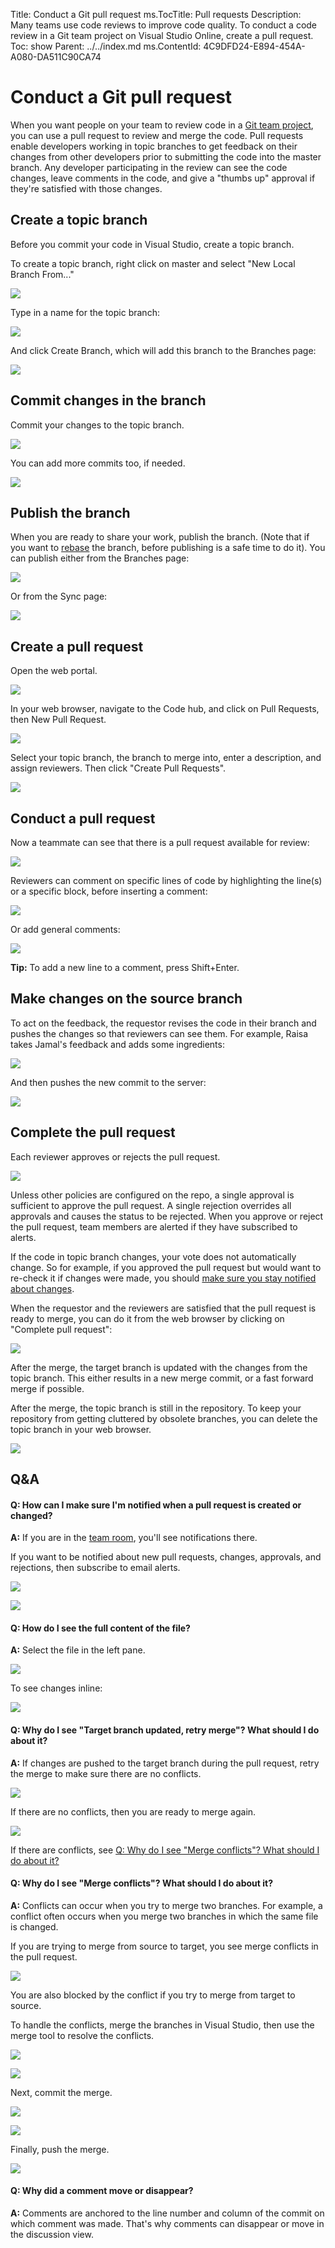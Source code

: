 Title: Conduct a Git pull request
ms.TocTitle: Pull requests
Description: Many teams use code reviews to improve code quality. To conduct a code review in a Git team project on Visual Studio Online, create a pull request.
Toc: show
Parent: ../../index.md
ms.ContentId: 4C9DFD24-E894-454A-A080-DA511C90CA74

# Conduct a Git pull request

When you want people on your team to review code in a [Git team project](http://msdn.microsoft.com/en-us/library/vstudio/hh850436.aspx), you can use a pull request to review and merge the code. Pull requests enable developers working in topic branches to get feedback on their changes from other developers prior to submitting the code into the master branch. Any developer participating in the review can see the code changes, leave comments in the code, and give a "thumbs up" approval if they're satisfied with those changes.

## Create a topic branch

Before you commit your code in Visual Studio, create a topic branch. 

To create a topic branch, right click on master and select "New Local Branch From..."

![](_img/pull-requests/CreateTopicBranch1.png) 

Type in a name for the topic branch:

![](_img/pull-requests/CreateTopicBranch2.png)

And click Create Branch, which will add this branch to the Branches page:

![](_img/pull-requests/CreateTopicBranch3.png)


## Commit changes in the branch

Commit your changes to the topic branch.

![](_img/pull-requests/CommitToTopicBranch1.png)

You can add more commits too, if needed.

![](_img/pull-requests/CommitToTopicBranch2.png)


## Publish the branch

When you are ready to share your work, publish the branch.  (Note that if you want to [rebase](./rebase.md) the branch, before publishing is a safe time to do it).  You can publish either from the Branches page:

![](_img/pull-requests/PublishFromBranchesPage.png)

Or from the Sync page:

![](_img/pull-requests/PublishFromSyncPage.png)

## Create a pull request

Open the web portal.

![](_img/pull-requests/LinkToWebPortal.png)

In your web browser, navigate to the Code hub, and click on Pull Requests, then New Pull Request.

![](_img/pull-requests/CreatePullRequest1.png)

Select your topic branch, the branch to merge into, enter a description, and assign reviewers.  Then click "Create Pull Requests".

![](_img/pull-requests/CreatePullRequest2.png)


## Conduct a pull request

Now a teammate can see that there is a pull request available for review:

![](_img/pull-requests/FindPullRequest.png)

Reviewers can comment on specific lines of code by highlighting the line(s) or a specific block, before inserting a comment:

![](_img/pull-requests/LeaveComment1.png)

Or add general comments:

![](_img/pull-requests/LeaveComment2.png)

**Tip:** To add a new line to a comment, press Shift+Enter. 


## Make changes on the source branch

To act on the feedback, the requestor revises the code in their branch and pushes the changes so that reviewers can see them. For example, Raisa takes Jamal's feedback and adds some ingredients:

![](_img/pull-requests/RespondToFeedback1.png)

And then pushes the new commit to the server:

![](_img/pull-requests/RespondToFeedback2.png)


## Complete the pull request

Each reviewer approves or rejects the pull request.

![](_img/pull-requests/Approval.png)

Unless other policies are configured on the repo, a single approval is sufficient to approve the pull request. A single rejection overrides all approvals and causes the status to be rejected. When you approve or reject the pull request, team members are alerted if they have subscribed to alerts.

If the code in topic branch changes, your vote does not automatically 
change. So for example, if you approved the pull request but would want to re-check it if 
changes were made, you should [make sure you stay notified about changes](#notifications).

When the requestor and the reviewers are satisfied that the pull request is ready to merge, 
you can do it from the web browser by clicking on "Complete pull request":

![](_img/pull-requests/CompletePullRequest.png)

After the merge, the target branch is updated with the changes from the topic branch.  This either results in a new merge commit, or a fast forward merge if possible.

After the merge, the topic branch is still in the repository. To keep your repository from
getting cluttered by obsolete branches, you can delete the topic branch in your web 
browser.

![](_img/pull-requests/DeleteSourceBranch.png)

## Q&A

<a name="notifications"></a>
#### Q: How can I make sure I'm notified when a pull request is created or changed?

<strong>A:</strong> If you are in the [team room](http://msdn.microsoft.com/en-us/library/vstudio/dn169471.aspx), you'll see notifications there. 

If you want to be notified about new pull requests, changes, approvals, and rejections, then subscribe to email alerts.

![](_img/VCtrlGitPullReqAlert1.png)

![](_img/VCtrlGitPullReqAlert2.png)

#### Q: How do I see the full content of the file?

<strong>A:</strong> Select the file in the left pane.

![](_img/VCtrlGitPullReqCompare1.png)

To see changes inline:

![](_img/VCtrlGitPullReqCompare2.png)

#### Q: Why do I see "Target branch updated, retry merge"? What should I do about it?

<strong>A:</strong> If changes are pushed to the target branch during the pull request, retry the merge to make sure there are no conflicts.

![](_img/VCtrlGitPullReqTargetUpdated1.png)

If there are no conflicts, then you are ready to merge again.

![](_img/VCtrlGitPullReqTargetUpdated2.png)

If there are conflicts, see [Q: Why do I see "Merge conflicts"? What should I do about it?](#conflicts)


<a name="conflicts"></a>
#### Q: Why do I see "Merge conflicts"? What should I do about it?

<strong>A:</strong> Conflicts can occur when you try to merge two branches. For example, a conflict often occurs when you merge two branches in which the 
same file is changed. 

If you are trying to merge from source to target, you see merge conflicts in the pull 
request.

![](_img/VCtrlGitPullReqResponse2-2.png)

You are also blocked by the conflict if you try to merge from target to source.

To handle the conflicts, merge the branches in Visual Studio, then use the merge tool to resolve the conflicts.

![](_img/VCtrlGitPullReqResponse2-5.png)

![](_img/VCtrlGitPullReqResponse2-6.png)

Next, commit the merge.

![](_img/VCtrlGitPullReqResponse2-7.png)

![](_img/VCtrlGitPullReqResponse2-8.png)

Finally, push the merge.

![](_img/VCtrlGitPullReqResponse2-9.png)


#### Q: Why did a comment move or disappear? 

<strong>A:</strong> Comments are anchored to the line number and column of the commit on 
which comment was made. That's why comments can disappear or move in the discussion view.